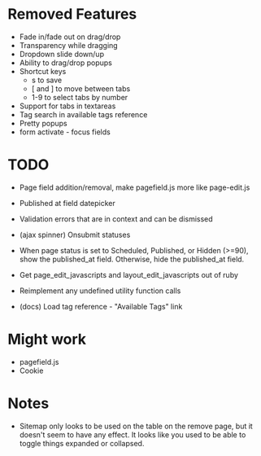 Removed Features
===============

* Fade in/fade out on drag/drop
* Transparency while dragging
* Dropdown slide down/up
* Ability to drag/drop popups
* Shortcut keys
  * s to save
  * [ and ] to move between tabs
  * 1-9 to select tabs by number
* Support for tabs in textareas
* Tag search in available tags reference
* Pretty popups
* form activate - focus fields

TODO
====

* Page field addition/removal, make pagefield.js more like page-edit.js
* Published at field datepicker
* Validation errors that are in context and can be dismissed
* (ajax spinner) Onsubmit statuses

* When page status is set to Scheduled, Published, or Hidden (>=90), show the published_at field. Otherwise, hide the published_at field.
* Get page_edit_javascripts and layout_edit_javascripts out of ruby
* Reimplement any undefined utility function calls
* (docs) Load tag reference - "Available Tags" link

Might work
==========

* pagefield.js
* Cookie

Notes
=====

* Sitemap only looks to be used on the table on the remove page, but it doesn't seem to have any effect. It looks like you used to be able to toggle things expanded or collapsed.
